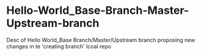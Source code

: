 # Hello-World_Base-Branch-Master-Upstream-branch
Desc of Hello World_Base Branch/Master/Upstream branch
proposing new changes in te 'creating branch' lcoal repo
